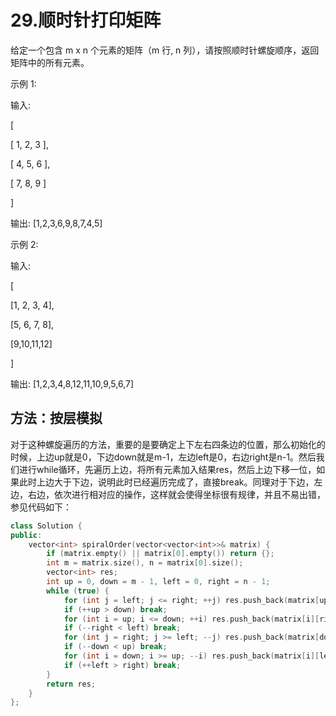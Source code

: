# 29.顺时针打印矩阵

给定一个包含 m x n 个元素的矩阵（m 行, n 列），请按照顺时针螺旋顺序，返回矩阵中的所有元素。

示例 1:

输入:

[

 [ 1, 2, 3 ],

 [ 4, 5, 6 ],

 [ 7, 8, 9 ]

]

输出: [1,2,3,6,9,8,7,4,5]

示例 2:

输入:

[

  [1, 2, 3, 4],

  [5, 6, 7, 8],

  [9,10,11,12]

]

输出: [1,2,3,4,8,12,11,10,9,5,6,7]



## 方法：按层模拟

对于这种螺旋遍历的方法，重要的是要确定上下左右四条边的位置，那么初始化的时候，上边up就是0，下边down就是m-1，左边left是0，右边right是n-1。然后我们进行while循环，先遍历上边，将所有元素加入结果res，然后上边下移一位，如果此时上边大于下边，说明此时已经遍历完成了，直接break。同理对于下边，左边，右边，依次进行相对应的操作，这样就会使得坐标很有规律，并且不易出错，参见代码如下：



```C++
class Solution {
public:
    vector<int> spiralOrder(vector<vector<int>>& matrix) {
        if (matrix.empty() || matrix[0].empty()) return {};
        int m = matrix.size(), n = matrix[0].size();
        vector<int> res;
        int up = 0, down = m - 1, left = 0, right = n - 1;
        while (true) {
            for (int j = left; j <= right; ++j) res.push_back(matrix[up][j]);
            if (++up > down) break;
            for (int i = up; i <= down; ++i) res.push_back(matrix[i][right]);
            if (--right < left) break;
            for (int j = right; j >= left; --j) res.push_back(matrix[down][j]);
            if (--down < up) break;
            for (int i = down; i >= up; --i) res.push_back(matrix[i][left]);
            if (++left > right) break;
        }
        return res;
    }
};
```

